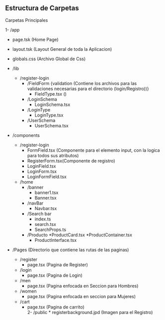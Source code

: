 ## Estructura de Carpetas 

Carpetas Principales 

1- /app 
   * page.tsk (Home Page)
   * layout.tsk (Layout General de toda la Aplicacion)
   * globals.css (Archivo Global de Css)

   * /lib
     * /register-login
        * /FieldForm {validation (Contiene los archivos para las validaciones necesarias para el directorio (login/Registro))}
          *  FieldType.tsx ()
        * /LoginSchema
          * LoginSchema.tsx
        * /LoginType
          * LoginType.tsx
        * /UserSchema  
          *  UserSchema.tsx
        
   
   * /components
     * /register-login
       * FormField.tsx (Componente para el elemento input, con la logica para todos sus atributos)
       * RegisterForm.tsx(Componente de registro)
       * LoginField.tsx
       * LoginForm.tsx
       * LoginFormField.tsx
     * /home
       * /banner
         * banner1.tsx
         * Banner.tsx
       * /navBar
         * Navbar.tsx
       * /Search bar
         * index.ts
         * search.tsx
         * SearchProps.ts
       * /Producto
         *ProductCard.tsx
         *ProductContainer.tsx
         * ProductInterface.tsx  
    
  
   * /Pages (Directorio que contiene las rutas de las paginas)
     * /register 
       * page.tsx (Pagina de Register)
     * /login
       * page.tsx (Pagina de Login)
     * /men
       * page.tsx (Pagina enfocada en Seccion para Hombres)
     * /women 
       * page.tsx (Pagina enfocada en seccion para Mujeres)
     * /cart
       * page.tsx (Pagina de carrito)      
2- /public
    * registerbackground.jpd (Imagen para el Registro)